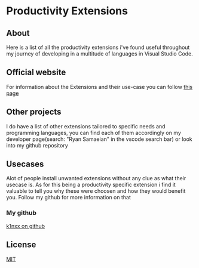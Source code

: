# Productivity Extensions

## About

Here is a list of all the productivity extensions i've found useful throughout my journey of developing in a multitude of languages in Visual Studio Code.

## Official website

For information about the Extensions and their use-case you can follow [this page](https://k1nxx.github.io/blog/ryan-productivity/)

## Other projects

I do have a list of other extensions tailored to specific needs and programming languages, you can find each of them accordingly on my developer page(search: "Ryan Samaeian" in the vscode search bar) or look into my github repository

## Usecases

Alot of people install unwanted extensions without any clue as what their usecase is. As for this being a productivity specific extension i find it valuable to tell you why these were choosen and how they would benefit you. Follow my github for more information on that

### My github

[k1nxx on github](https://github.com/k1nxx)

## License

[MIT](https://choosealicense.com/licenses/mit/)

